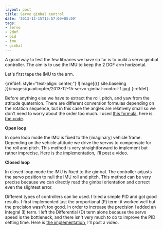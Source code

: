 ```yaml
---
layout: post
title: Servo gimbal control
date: '2013-12-15T15:57:00+08:00'
tags:
- servo
- 2dof
- pid
- imu
- gimbal
---
```

A good way to test the few libraries we have so far is to build a servo gimbal controller. The aim is to use the IMU to keep the 2 DOF arm horizontal.

Let's first tape the IMU to the  arm.

{:refdef: style="text-align: center;"}
![image]({{ site.baseimg }}/images/quadcopter/2013-12-15-servo-gimbal-control-1.jpg)
{:refdef}

Before anything else we have to extract the roll, pitch, and yaw from the attitude quaternion. There are different conversion formulas depending on the rotation sequence, but in this case the angles are relatively small so we don't need to worry about the order too much. I used [this formula](https://en.wikipedia.org/wiki/Conversion_between_quaternions_and_Euler_angles#Conversion), here is [the code](https://github.com/marcv81/quadcopter/commit/fc5ebfe5639c7de99b923ec3587c71191e52d16f).

**Open loop**

In open loop mode the IMU is fixed to the (imaginary) vehicle frame. Depending on the vehicle attitude we drive the servos to compensate for the roll and pitch. This method is very straightforward to implement but rather imprecise. Here is [the implementation](https://github.com/marcv81/quadcopter/tree/0642e581e9989f09c3f41357142f9333297cdca8/sketches/OpenLoopServoGimbal), I'll post a video.

**Closed loop**

In closed loop mode the IMU is fixed to the gimbal. The controller adjusts the servo position to null the IMU roll and pitch. This method can be very precise because we can directly read the gimbal orientation and correct even the slightest error.

Different types of controllers can be used. I tried a simple PID and got good results. I first implemented just the proportional (P) term: it worked well but the precision wasn't too good. In order to increase the precision I added an Integral (I) term. I left the Differential (D) term alone because the servo speed is the bottleneck, and there isn't very much to do to improve the PID setting time. Here is [the implementation](https://github.com/marcv81/quadcopter/tree/f1a68d44ebbdd56d1f5b6e7d69701fb8f067c73a/sketches/ClosedLoopServoGimbal), I'll post a video.
